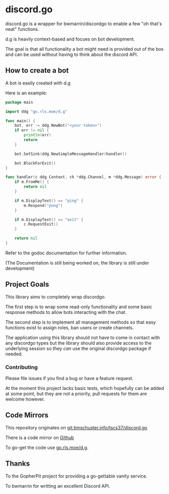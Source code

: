 # discord.go

discord.go is a wrapper for bwmarrin/discordgo to enable a few "oh that's neat"
functions.

d.g is heavily context-based and focues on bot development.

The goal is that all functionality a bot might need is provided out of the box
and can be used without having to think about the discord API.

## How to create a bot

A bot is easily created with d.g

Here is an example:

```go
package main

import ddg "go.rls.moe/d.g"

func main() {
    bot, err := ddg.NewBot("<your token>")
    if err != nil {
        println(err)
        return
    }

    bot.SetSink(ddg.NewSimpleMessageHandler(handler))

    bot.BlockForExit()
}

func handler(c ddg.Context, ch *ddg.Channel, m *ddg.Message) error {
    if m.FromMe() {
        return nil
    }

    if m.DisplayText() == "ping" {
        m.Respond("pong")
    }

    if m.DisplayText() == "exit" {
        c.RequestExit()
    }

    return nil
}
```

Refer to the godoc documentation for further information.

(The Documentation is still being worked on, the library is still under development)

## Project Goals

This library aims to completely wrap discordgo.

The first step is to wrap some read-only functionality and some
basic response methods to allow bots interacting with the chat.

The second step is to implement all management methods so that easy
functions exist to assign roles, ban users or create channels.

The application using this library should not have to come in contact
with any discordgo types but the library should also provide access to
the underlying session so they *can* use the original discordgo package if
needed.

### Contributing

Please file issues if you find a bug or have a feature request.

At the moment this project lacks basic tests, which hopefully can be added
at some point, but they are not a priority, pull requests for them are welcome
however.

## Code Mirrors

This repository originates on
[git.timschuster.info/tscs37/discord.go](https://git.timschuster.info/tscs37/discord.go)

There is a code mirror on [Github](https://github.com/tscs37/d.g)

To go-get the code use [go.rls.moe/d.g](https://go.rls.moe/d.g).

## Thanks

To the GopherPit project for providing a go-gettable vanity service.

To bwmarrin for writting an excellent Discord API.